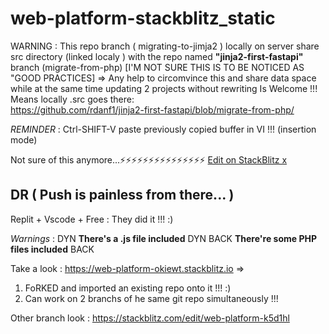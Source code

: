# web-platform-stackblitz_static

WARNING : This repo branch ( migrating-to-jimja2 ) locally on server
          share src directory (linked localy ) with 
          the repo named **"jinja2-first-fastapi"** branch (migrate-from-php)
          [I'M NOT SURE THIS IS TO BE NOTICED AS "GOOD PRACTICES]
          => Any help to circomvince this and share data space while 
             at the same time updating 2 projects without rewriting
             Is Welcome !!!
Means locally <this>.src goes there:  
https://github.com/rdanf1/jinja2-first-fastapi/blob/migrate-from-php/<templates>

*REMINDER* : Ctrl-SHIFT-V paste previously copied buffer in VI !!! (insertion mode)

Not sure of this anymore...⚡️⚡️⚡️⚡️⚡️⚡️⚡️⚡️⚡️⚡️⚡️⚡️⚡️⚡️⚡️
[Edit on StackBlitz x](https://stackblitz.com/edit/web-platform-k5d1hl)

## DR ( Push is painless from there... )

Replit + Vscode + Free : They did it !!! :)

_Warnings_ :   DYN **There's a .js file included** DYN
             BACK **There're some PHP files included** BACK

Take a look :
https://web-platform-okiewt.stackblitz.io => 
1. FoRKED and imported an existing repo onto it !!! :)
2. Can work on 2 branchs of he same git repo simultaneously !!!

Other branch look :
https://stackblitz.com/edit/web-platform-k5d1hl







